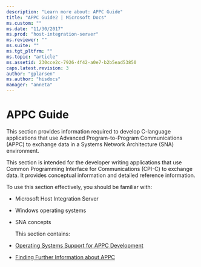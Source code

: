 ```yaml
---
description: "Learn more about: APPC Guide"
title: "APPC Guide2 | Microsoft Docs"
ms.custom: ""
ms.date: "11/30/2017"
ms.prod: "host-integration-server"
ms.reviewer: ""
ms.suite: ""
ms.tgt_pltfrm: ""
ms.topic: "article"
ms.assetid: 230cce2c-7926-4f42-a0e7-b2b5ead53850
caps.latest.revision: 3
author: "gplarsen"
ms.author: "hisdocs"
manager: "anneta"
---
```

# APPC Guide
This section provides information required to develop C-language applications that use Advanced Program-to-Program Communications (APPC) to exchange data in a Systems Network Architecture (SNA) environment.  

 This section is intended for the developer writing applications that use Common Programming Interface for Communications (CPI-C) to exchange data. It provides conceptual information and detailed reference information.  

 To use this section effectively, you should be familiar with:  

- Microsoft Host Integration Server  

- Windows operating systems  

- SNA concepts  

  This section contains:  

- [Operating Systems Support for APPC Development](../core/operating-systems-support-for-appc-development1.md)  

- [Finding Further Information about APPC](../core/finding-further-information-about-appc2.md)
